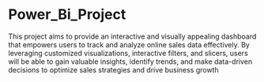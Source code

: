 # Power_Bi_Project

This project aims to provide an interactive and visually appealing dashboard that empowers users to track and analyze online sales data effectively. By leveraging customized visualizations, interactive filters, and slicers, users will be able to gain valuable insights, identify trends, and make data-driven decisions to optimize sales strategies and drive business growth
